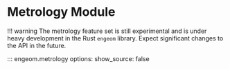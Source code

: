 # Metrology Module

!!! warning
    The metrology feature set is still experimental and is under heavy development in the Rust `engeom` library.
    Expect significant changes to the API in the future.

::: engeom.metrology
    options:
        show_source: false